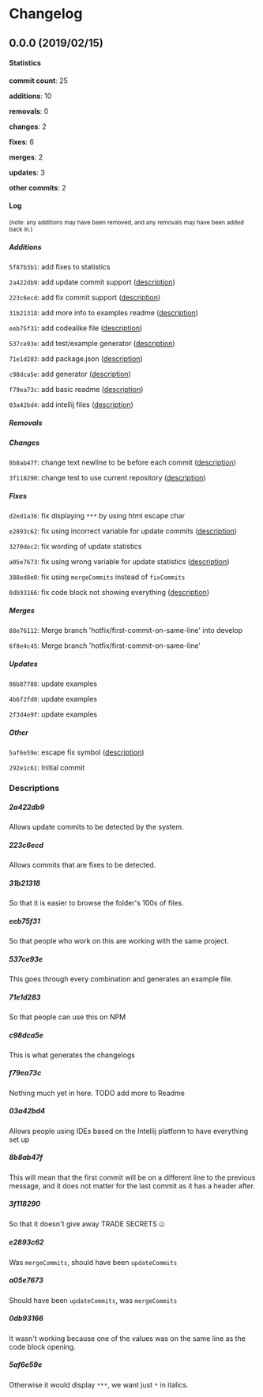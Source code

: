 # Changelog
## 0.0.0 (2019/02/15)
#### Statistics
**commit count**: 25

**additions**: 10

**removals**: 0

**changes**: 2

**fixes**: 6

**merges**: 2

**updates**: 3

**other commits**: 2

#### Log
<small>(note: any additions may have been removed, and any removals may have been added back in.)</small>
##### Additions

 `5f87b3b1`: add fixes to statistics

 `2a422db9`: add update commit support ([description](#2a422db9-13))

 `223c6ecd`: add fix commit support ([description](#223c6ecd-13))

 `31b21318`: add more info to examples readme ([description](#31b21318-13))

 `eeb75f31`: add codealike file ([description](#eeb75f31-13))

 `537ce93e`: add test/example generator ([description](#537ce93e-13))

 `71e1d283`: add package.json ([description](#71e1d283-13))

 `c98dca5e`: add generator ([description](#c98dca5e-13))

 `f79ea73c`: add basic readme ([description](#f79ea73c-13))

 `03a42bd4`: add intellij files ([description](#03a42bd4-13))
##### Removals

##### Changes

 `8b8ab47f`: change text newline to be before each commit ([description](#8b8ab47f-13))

 `3f118290`: change test to use current repository ([description](#3f118290-13))
##### Fixes

 `d2ed1a36`: fix displaying `***` by using html escape char

 `e2893c62`: fix using incorrect variable for update commits ([description](#e2893c62-13))

 `3270dec2`: fix wording of update statistics

 `a05e7673`: fix using wrong variable for update statistics ([description](#a05e7673-13))

 `388ed8e0`: fix using `mergeCommits` instead of `fixCommits`

 `0db93166`: fix code block not showing everything ([description](#0db93166-13))
##### Merges

 `88e76112`: Merge branch 'hotfix/first-commit-on-same-line' into develop

 `6f8e4c45`: Merge branch 'hotfix/first-commit-on-same-line'
##### Updates

 `86b87788`: update examples

 `4b6f2fd8`: update examples

 `2f3d4e9f`: update examples
##### Other

 `5af6e59e`: escape fix symbol ([description](#5af6e59e-13))

 `292e1c61`: Initial commit
### Descriptions
##### 2a422db9
Allows update commits to be detected by the system.
##### 223c6ecd
Allows commits that are fixes to be detected.
##### 31b21318
So that it is easier to browse the folder's 100s of files.
##### eeb75f31
So that people who work on this are working with the same project.
##### 537ce93e
This goes through every combination and generates an example file.
##### 71e1d283
So that people can use this on NPM
##### c98dca5e
This is what generates the changelogs
##### f79ea73c
Nothing much yet in here. TODO add more to Readme
##### 03a42bd4
Allows people using IDEs based on the Intellij platform to have everything set up
##### 8b8ab47f
This will mean that the first commit will be on a different line to the previous message, and it does not matter for the last commit as it has a header after.
##### 3f118290
So that it doesn't give away TRADE SECRETS 🤐
##### e2893c62
Was `mergeCommits`, should have been `updateCommits`
##### a05e7673
Should have been `updateCommits`, was `mergeCommits`
##### 0db93166
It wasn't working because one of the values was on the same line as the code block opening.
##### 5af6e59e
Otherwise it would display `***`, we want just `*` in italics.
